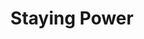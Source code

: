 ---
pid: rs382
title: Staying Power
location_transcription: visible from I-95 Near Holmesburg Prison
coordinates: "[-75.017491589517, 40.033069276513]"
zipcode: '19103'
gen_neighborhood: Center City
neighborhood: Rittenhouse Square,Avenue of The Arts,Logan Square,Fitler Square
outside_phl: 
age: '52'
age_range: 50-59
instagram: 
image_file_name: rs_382.jpg
proposal_transcription: "// A tower with a sundial to represent simplicity (ideally)
  or a clock made of brick to represent the changes in the city overtime. Each brick
  represents a neighborhood. Materials are interspersed representing materials made
  in the vicinity by Philadelphians. The monument represents the many stories of all
  Philadelphians, not just one person. It is the flavor of the neighborhoods that
  make this city special//"
topic: Architecture,History,Inclusivity,Neighborhoods,Race Ethnicity
topic_summary: 0, 0, 0, 0, 0, 0, 0
type: Conceptual,Sculpture Statue
keywords_other: 
credit: Barbara Klock
image_labels: 
twitter: 
facebook: 
permalink: "/monuments/rs382/"
layout: item-page
---
